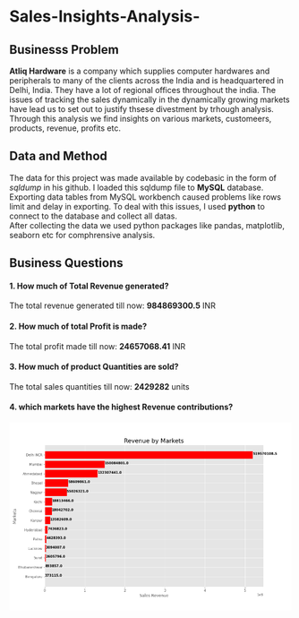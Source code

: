 # Sales-Insights-Analysis-

## Businesss Problem
**Atliq Hardware** is a company which supplies computer hardwares and peripherals to many of the clients across the India and is headquartered in Delhi, India. They have a lot of regional offices throughout the india. The issues of tracking the sales dynamically in the dynamically growing markets have lead us to set out to justify thsese divestment by trhough analysis. Through this analysis we find insights on various markets, customeers, products, revenue, profits etc.  

## Data and Method
The data for this project was made available by <a link="https://github.com/codebasics/DataAnalysisProjects/tree/master/1_SalesInsights">codebasic</a> in the form of *sqldump* in his github. I loaded this sqldump file to **MySQL** database. Exporting data tables from MySQL workbench caused problems like rows limit and delay in exporting. To deal with this issues, I used **python** to connect to the database and collect all datas.  
After collecting the data we used python packages like pandas, matplotlib, seaborn etc for comphrensive analysis.  

## Business Questions
#### 1. How much of Total Revenue generated?  
The total revenue generated till now: **984869300.5** INR  

#### 2. How much of total Profit is made?
The total profit made till now: **24657068.41** INR

#### 3. How much of product Quantities are sold?
The total sales quantities till now:  **2429282** units

#### 4. which markets have the highest Revenue contributions?
<center><img src="plots/revenuebymarkets.png"></'center>
















